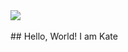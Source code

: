 <img src="../res/212747903-e9bdf048-2dc8-41f9-b973-0e72ff07bfba">
<br><br>
## Hello, World! I am Kate
